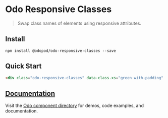 # Odo Responsive Classes

> Swap class names of elements using responsive attributes.

## Install

```shell
npm install @odopod/odo-responsive-classes --save
```

## Quick Start

```html
<div class="odo-responsive-classes" data-class.xs="green with-padding" data-class.sm="blue"></div>
```

## [Documentation][permalink]

Visit the [Odo component directory][permalink] for demos, code examples, and documentation.

[permalink]: https://code.odopod.com/odo-responsive-classes/

